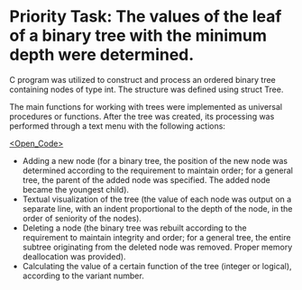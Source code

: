 # Priority Task: The values of the leaf of a binary tree with the minimum depth were determined.

C program was utilized to construct and process an ordered binary tree containing nodes of type int. The structure was defined using struct Tree.

The main functions for working with trees were implemented as universal procedures or functions. After the tree was created, its processing was performed through a text menu with the following actions:

[<Open_Code>](/main.c)

- Adding a new node (for a binary tree, the position of the new node was determined according to the requirement to maintain order; for a general tree, the parent of the added node was specified. The added node became the youngest child).
- Textual visualization of the tree (the value of each node was output on a separate line, with an indent proportional to the depth of the node, in the order of seniority of the nodes).
- Deleting a node (the binary tree was rebuilt according to the requirement to maintain integrity and order; for a general tree, the entire subtree originating from the deleted node was removed. Proper memory deallocation was provided).
- Calculating the value of a certain function of the tree (integer or logical), according to the variant number.

